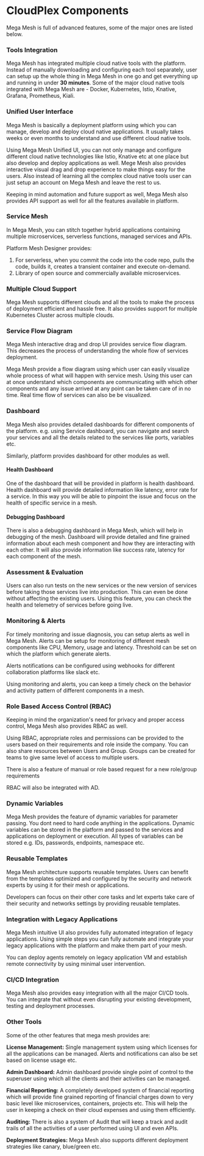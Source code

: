 # CloudPlex Components

Mega Mesh is full of advanced features, some of the major ones are listed below.

### Tools Integration

Mega Mesh has integrated multiple cloud native tools with the platform. Instead of manually downloading and configuring each tool separately, user can setup up the whole thing in Mega Mesh in one go and get everything up and running in under **30 minutes**. Some of the major cloud native tools integrated with Mega Mesh are - Docker, Kubernetes, Istio, Knative, Grafana, Prometheus, Kiali.

### Unified User Interface

Mega Mesh is basically a deployment platform using which you can manage, develop and deploy cloud native applications. It usually takes weeks or even months to understand and use different cloud native tools. 

Using Mega Mesh Unified UI, you can not only manage and configure different cloud native technologies like Istio, Knative etc at one place but also develop and deploy applications as well. Mege Mesh also provides interactive visual drag and drop experience to make things easy for the users. Also instead of learning all the complex cloud native tools user can just setup an account on Mega Mesh and leave the rest to us. 

Keeping in mind automation and future support as well, Mega Mesh also provides API support as well for all the features available in platform.

### Service Mesh

In Mega Mesh, you can stitch together hybrid applications containing multiple microservices, serverless functions, managed services and APIs. 

Platform Mesh Designer provides:

1. For serverless, when you commit the code into the code repo, pulls the code, builds it, creates a transient container and execute on-demand.
2. Library of open source and commercially available microservices.

### Multiple Cloud Support

Mega Mesh supports different clouds and all the tools to make the process of deployment efficient and hassle free. It also provides support for multiple Kubernetes Cluster across multiple clouds.

### Service Flow Diagram

Mega Mesh interactive drag and drop UI provides service flow diagram. This decreases the process of understanding the whole flow of services deployment. 

Mega Mesh provide a flow diagram using which user can easily visualize whole process of what will happen with service mesh. Using this user can at once understand which components  are communicating with which other components and any issue arrived at any point can be taken care of in no time. Real time flow of services can also be be visualized. 

### Dashboard

Mega Mesh also provides detailed dashboards for different components of the platform. e.g. using Service dashboard, you can navigate and search your services and all the details related to the services like ports, variables etc. 

Similarly, platform provides dashboard for other modules as well. 

#### Health Dashboard

One of the dashboard that will be provided in platform is health dashboard. Health dashboard will provide detailed information like latency, error rate for a service. In this way you will be able to pinpoint the issue and focus on the health of specific service in a mesh. 

#### Debugging Dashboard

There is also a debugging dashboard in Mega Mesh, which will help in debugging of the mesh. Dashboard will provide detailed and fine grained information about each mesh component and how they are interacting with each other.  It will also provide information like success rate, latency for each component of the mesh.

### Assessment & Evaluation

Users can also run tests on the new services or the new version of services before taking those services live into production. This can even be done without affecting the existing users. Using this feature, you can check the health and telemetry of services before going live. 

### Monitoring & Alerts

For timely monitoring and issue diagnosis, you can setup alerts as well in Mega Mesh. Alerts can be setup for monitoring of different mesh components like CPU, Memory, usage and latency.  Threshold can be set on which the platform which generate alerts. 

Alerts notifications can be configured using webhooks for different collaboration platforms like slack etc. 

Using monitoring and alerts, you can keep a timely check on the behavior and activity pattern of different components in a mesh. 

### Role Based Access Control (RBAC)

Keeping in mind the organization's need for privacy and proper access control, Mega Mesh also provides RBAC as well. 

Using RBAC, appropriate roles and permissions can be provided to the users based on their requirements and role inside the company. You can also share resources between Users and Group.  Groups can be created for teams to give same level of access to multiple users. 

There is also a feature of manual or role based request for a new role/group requirements

RBAC will also be integrated with AD.  

### Dynamic Variables

Mega Mesh provides the feature of dynamic variables for parameter passing. You dont need to hard code anything in the applications. Dynamic variables can be stored in the platform and passed to the services and applications on deployment or execution. All types of variables can be stored e.g. IDs, passwords, endpoints, namespace etc. 

### Reusable Templates

Mega Mesh architecture supports reusable templates. Users can benefit from the templates optimized and configured by the security and network experts by using it for their mesh or applications. 

Developers can focus on their other core tasks and let experts take care of their security and networks settings by providing reusable templates. 

### Integration with Legacy Applications

Mega Mesh intuitive UI also provides fully automated integration of legacy applications. Using simple steps you can fully automate and integrate your legacy applications with the platform and make them part of your mesh. 

You can deploy agents remotely on legacy application VM and establish remote connectivity by using minimal user intervention. 

### CI/CD Integration

Mega Mesh also provides easy integration with all the major CI/CD tools. You can integrate that without even disrupting your existing development, testing and deployment processes. 

### Other Tools

Some of the other features that mega mesh provides are:

**License Management:** Single management system using which licenses for all the applications can be managed. Alerts and notifications can also be set based on license usage etc. 

**Admin Dashboard:** Admin dashboard provide single point of control to the superuser using which all the clients and their activities can be managed. 

**Financial Reporting:** A completely developed system of financial reporting which will provide fine grained reporting of financial charges down to very basic level like microservices, containers, projects etc. This will help the user in keeping a check on their cloud expenses and using them efficiently. 

**Auditing:** There is also a system of Audit that will keep a track and audit trails of all the activities of a user performed using UI and even APIs.

**Deployment Strategies:** Mega Mesh also supports different deployment strategies like canary, blue/green etc. 